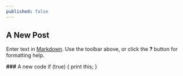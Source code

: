```yaml
---
published: false
---
```

## A New Post

Enter text in [Markdown](http://daringfireball.net/projects/markdown/). Use the toolbar above, or click the **?** button for formatting help.


**###** A new code
	if (true) {
    	print this;
    }
